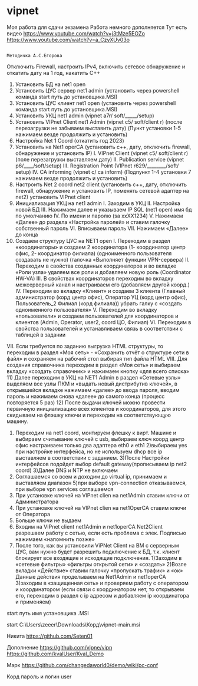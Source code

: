 # vipnet
Моя работа для сдачи экзамена
Работа немного дополняется 
Тут есть видео https://www.youtube.com/watch?v=j3tMze5EOZo
https://www.youtube.com/watch?v=a_CzyXUv03o


                                                                     Методичка А.С.Егорова

Отключить Firewall, настроить IPv4, включить сетевое обнаружение и откатить дату на 1 год, накатить C++
1)	Установить БД на net1 open 
2)	Установить ЦУС сервер net1 admin (установить через powershell команда start путь до установщика.MSI)
3)	Установить ЦУС клиент net1 open (установить через powershell команда start путь до установщика.MSI)
4)	Установить УКЦ net1 admin (vipnet a7r/ soft/_____/setup)
5)	Установить VIPnet Client net1 Admin (vipnet c5/ soft/client r) (после перезагрузки не забываем выставить дату)
(Пункт установки 1-5 нажимаем везде продолжить и установить)
6)	Настройка Net 1 Coord (откатить год 2023)
7)	Установить на Net1 operCA (установить с++, дату, отключить firewall, обнаружение и установить IP)
I.	VIPnet Client (vipnet c5/ soft/client r) (поле перезагрузки выставляем дату)
II.	Publication service (vipnet p6/____/soft/setup)
III.	Registration Point (VIPnet r629/________/soft/ setup)
IV.	CA informing (vipnet c/ ca inform)
(Подпункт 1-4 установки 7 нажимаем везде продолжить и установить)
8)	Настроить Net 2 coord net2 client (установить с++, дату, отключить firewall, обнаружение и установить IP, поменять сетевой адаптер на net2) установить VIPnet client 
9)	Инициализация УКЦ на net1 admin
I.	Заходим в УКЦ
II.	Настройка новой БД
III.	Нажимаем далее и указываем IP SQL (net1 open) имя бд по умолчанию
IV.	По имени и паролю (sa xxXX1234)
V.	Нажимаем «Далее» до раздела «Настройка паролей» и ставим галочку собственный пароль
VI.	Вписываем пароль 
VII.	Нажимаем «Далее» до конца 
10)	Создаем структуру ЦУС на NET1 open
I.	Переходим в раздел «координаторы» и создаем 2 координатора (1- координатор центр офис, 2- координатор филиала) (одноименного пользователя создавать не нужно) (галочка «Выполняет функции VPN-сервера)
II.	Переходим в свойства созданных координаторов и во вкладке «Роли узла» удаляем все роли и добавляем новую роль (Coordinator HW-VA)
III.	В свойствах координаторов переходим во вкладку межсерверный канал и настраиваем его (добавляем другой коорд.)
IV.	Переходим во вкладку «Клиент» и создаем 3 клиента (Главный администратор (корд центр офис), Оператор УЦ (корд центр офис), Пользователь_2 Филиал (корд филиала)) убрать галку с «создать одноименного пользователя»
V.	Переходим во вкладку «пользователи» и создаем пользователей для координаторов и клиентов (Admin, Operator, user2, coord ЦО, Филиал)
VI.	Переходим в свойства пользователей и устанавливаем связь в соответствии с таблицей в задании 
 
VII.	Если требуется по заданию выгрузка HTML структуры, то переходим в раздел «Моя сеть» - «Сохранить отчёт о структуре сети в файл» и сохраняем на рабочий стол выбирая тип файла HTML
VIII.	Для создания справочника переходим в раздел «Моя сеть» и выбираем вкладку «создать справочник» и нажимаем кнопку «для всего списка»
11)	Далее переходим в УКЦ на NET1 Admin в раздел «Сетевые узлы» выделяем все узлы ПКМ и «выдать новый дистрибутив ключей», в открывшейся вкладке нажимаем «далее» до ввода пароля, вводим пароль и нажимаем снова «далее» до самого конца (процесс повторяется 5 раз)
12)	После выдачи ключей можно провести первичную инициализацию всех клиентов и координаторов, для этого скидываем на флэшку ключи и переходим на соответствующую машину.
1) Переходим на net1 coord, монтируем флешку к вирт. Машине и выбираем считывание ключей с usb, выбираем ключ коорд центр офис
настраиваем только два адаптера eth0 и eth1
2)выбираем yes при настройке интерфейса, но не используем dhcp 
все ip выставляем в соответствии с заданием.
3)После Настройки интерфейсов подойдет выбор default gateway(прописываем ip net2 coord)
3)Далее DNS и NTP не включаем 
4) Соглашаемся со всем и доходим до virtual ip, принимаем и выставляем диапазон 
5)при выборе vpn-connection отказываемся, при выборе vpn services соглашаемся  
13)	При установке ключей на VIPnet clien на net1Admin ставим ключи от Администратора 
14)	При установке ключей на VIPnet clien на net1OperCA ставим ключи от Оператора 
15)	Больше ключи не выдаем 
16)	Входим на VIPnet client net1Admin и net1operCA Net2Client разрешаем работу с сетью, если есть проблема с элек. Подписью нажимаем «напомнить позже»
17)	После того, как вы установили ViPNet Client на ВМ с серверным ЦУС, вам нужно будет разрешить подключение к БД, т.к. клиент блокирует все входящие и исходящие подключения.
 1)Заходим в «сетевые фильтры» «фильтры открытой сети» и «создать»
 2)Возле вкладки «Действие» ставим галочку «пропускать трафик» и «ок»
 Данные действия проделываем на Net1Admin и net1operCA
 3)заходим в «защищенная сеть» и проверяем работу с оператором и координатором (если связи с координатором нет, то открываем его, переходим в раздел с ip адресом и добавляем ip координатора и применяем)

start путь имя установщика .MSI

start C:\Users\zeeer\Downloads\Корд\vipnet-main.msi 




Никита https://github.com/Seten01



Дополнение 
https://github.com/vipne/vipn
https://github.com/kvalUser/Kval_Demo

Марк https://github.com/changedaworld0/demo/wiki/pc-conf

Корд пароль и логин user
